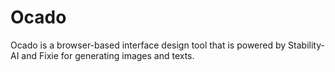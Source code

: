 # Ocado  
Ocado is a browser-based interface design tool that is powered by Stability-AI and Fixie for generating images and texts.
